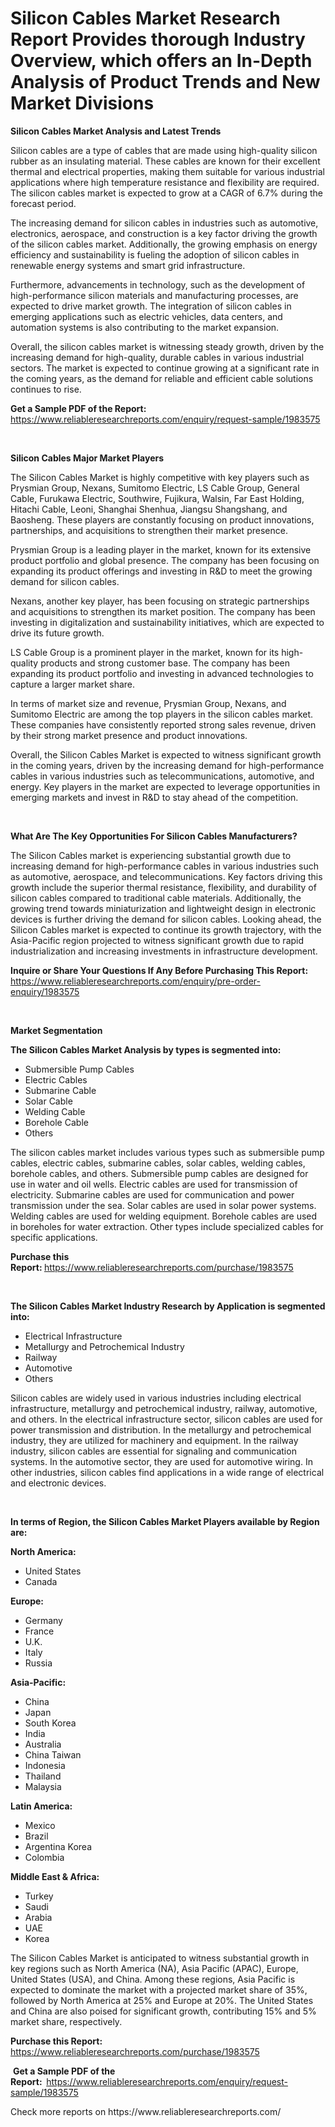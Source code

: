 <p><h1>Silicon Cables Market Research Report Provides thorough Industry Overview, which offers an In-Depth Analysis of Product Trends and New Market Divisions</h1></p><p><strong>Silicon Cables Market Analysis and Latest Trends</strong></p>
<p><p>Silicon cables are a type of cables that are made using high-quality silicon rubber as an insulating material. These cables are known for their excellent thermal and electrical properties, making them suitable for various industrial applications where high temperature resistance and flexibility are required. The silicon cables market is expected to grow at a CAGR of 6.7% during the forecast period.</p><p>The increasing demand for silicon cables in industries such as automotive, electronics, aerospace, and construction is a key factor driving the growth of the silicon cables market. Additionally, the growing emphasis on energy efficiency and sustainability is fueling the adoption of silicon cables in renewable energy systems and smart grid infrastructure.</p><p>Furthermore, advancements in technology, such as the development of high-performance silicon materials and manufacturing processes, are expected to drive market growth. The integration of silicon cables in emerging applications such as electric vehicles, data centers, and automation systems is also contributing to the market expansion.</p><p>Overall, the silicon cables market is witnessing steady growth, driven by the increasing demand for high-quality, durable cables in various industrial sectors. The market is expected to continue growing at a significant rate in the coming years, as the demand for reliable and efficient cable solutions continues to rise.</p></p>
<p><strong>Get a Sample PDF of the Report:&nbsp;</strong> <a href="https://www.reliableresearchreports.com/enquiry/request-sample/1983575">https://www.reliableresearchreports.com/enquiry/request-sample/1983575</a></p>
<p>&nbsp;</p>
<p><strong>Silicon Cables Major Market Players</strong></p>
<p><p>The Silicon Cables Market is highly competitive with key players such as Prysmian Group, Nexans, Sumitomo Electric, LS Cable Group, General Cable, Furukawa Electric, Southwire, Fujikura, Walsin, Far East Holding, Hitachi Cable, Leoni, Shanghai Shenhua, Jiangsu Shangshang, and Baosheng. These players are constantly focusing on product innovations, partnerships, and acquisitions to strengthen their market presence.</p><p>Prysmian Group is a leading player in the market, known for its extensive product portfolio and global presence. The company has been focusing on expanding its product offerings and investing in R&D to meet the growing demand for silicon cables.</p><p>Nexans, another key player, has been focusing on strategic partnerships and acquisitions to strengthen its market position. The company has been investing in digitalization and sustainability initiatives, which are expected to drive its future growth.</p><p>LS Cable Group is a prominent player in the market, known for its high-quality products and strong customer base. The company has been expanding its product portfolio and investing in advanced technologies to capture a larger market share.</p><p>In terms of market size and revenue, Prysmian Group, Nexans, and Sumitomo Electric are among the top players in the silicon cables market. These companies have consistently reported strong sales revenue, driven by their strong market presence and product innovations.</p><p>Overall, the Silicon Cables Market is expected to witness significant growth in the coming years, driven by the increasing demand for high-performance cables in various industries such as telecommunications, automotive, and energy. Key players in the market are expected to leverage opportunities in emerging markets and invest in R&D to stay ahead of the competition.</p></p>
<p>&nbsp;</p>
<p><strong>What Are The Key Opportunities For Silicon Cables Manufacturers?</strong></p>
<p><p>The Silicon Cables market is experiencing substantial growth due to increasing demand for high-performance cables in various industries such as automotive, aerospace, and telecommunications. Key factors driving this growth include the superior thermal resistance, flexibility, and durability of silicon cables compared to traditional cable materials. Additionally, the growing trend towards miniaturization and lightweight design in electronic devices is further driving the demand for silicon cables. Looking ahead, the Silicon Cables market is expected to continue its growth trajectory, with the Asia-Pacific region projected to witness significant growth due to rapid industrialization and increasing investments in infrastructure development.</p></p>
<p><strong>Inquire or Share Your Questions If Any Before Purchasing This Report:</strong> <a href="https://www.reliableresearchreports.com/enquiry/pre-order-enquiry/1983575">https://www.reliableresearchreports.com/enquiry/pre-order-enquiry/1983575</a></p>
<p>&nbsp;</p>
<p><strong>Market Segmentation</strong></p>
<p><strong>The Silicon Cables Market Analysis by types is segmented into:</strong></p>
<p><ul><li>Submersible Pump Cables</li><li>Electric Cables</li><li>Submarine Cable</li><li>Solar Cable</li><li>Welding Cable</li><li>Borehole Cable</li><li>Others</li></ul></p>
<p><p>The silicon cables market includes various types such as submersible pump cables, electric cables, submarine cables, solar cables, welding cables, borehole cables, and others. Submersible pump cables are designed for use in water and oil wells. Electric cables are used for transmission of electricity. Submarine cables are used for communication and power transmission under the sea. Solar cables are used in solar power systems. Welding cables are used for welding equipment. Borehole cables are used in boreholes for water extraction. Other types include specialized cables for specific applications.</p></p>
<p><strong>Purchase this Report:&nbsp;</strong><a href="https://www.reliableresearchreports.com/purchase/1983575">https://www.reliableresearchreports.com/purchase/1983575</a></p>
<p>&nbsp;</p>
<p><strong>The Silicon Cables Market Industry Research by Application is segmented into:</strong></p>
<p><ul><li>Electrical Infrastructure</li><li>Metallurgy and Petrochemical Industry</li><li>Railway</li><li>Automotive</li><li>Others</li></ul></p>
<p><p>Silicon cables are widely used in various industries including electrical infrastructure, metallurgy and petrochemical industry, railway, automotive, and others. In the electrical infrastructure sector, silicon cables are used for power transmission and distribution. In the metallurgy and petrochemical industry, they are utilized for machinery and equipment. In the railway industry, silicon cables are essential for signaling and communication systems. In the automotive sector, they are used for automotive wiring. In other industries, silicon cables find applications in a wide range of electrical and electronic devices.</p></p>
<p>&nbsp;</p>
<p><strong>In terms of Region, the Silicon Cables Market Players available by Region are:</strong></p>
<p>
    <p> <strong> North America: </strong>
        <ul>
            <li>United States</li>
            <li>Canada</li>
        </ul>
        </p> 
    <p> <strong> Europe: </strong>
        <ul>
            <li>Germany</li>
            <li>France</li>
            <li>U.K.</li>
            <li>Italy</li>
            <li>Russia</li>
        </ul>
        </p> 
    <p> <strong> Asia-Pacific: </strong>
        <ul>
            <li>China</li>
            <li>Japan</li>
            <li>South Korea</li>
            <li>India</li>
            <li>Australia</li>
            <li>China Taiwan</li>
            <li>Indonesia</li>
            <li>Thailand</li>
            <li>Malaysia</li>
        </ul>
        </p> 
    <p> <strong> Latin America: </strong>
        <ul>
            <li>Mexico</li>
            <li>Brazil</li>
            <li>Argentina Korea</li>
            <li>Colombia</li>
        </ul>
        </p> 
    <p> <strong> Middle East & Africa: </strong>
        <ul>
            <li>Turkey</li>
            <li>Saudi</li>
            <li>Arabia</li>
            <li>UAE</li>
            <li>Korea</li>
        </ul>
    </p>
    </p>
<p><p>The Silicon Cables Market is anticipated to witness substantial growth in key regions such as North America (NA), Asia Pacific (APAC), Europe, United States (USA), and China. Among these regions, Asia Pacific is expected to dominate the market with a projected market share of 35%, followed by North America at 25% and Europe at 20%. The United States and China are also poised for significant growth, contributing 15% and 5% market share, respectively.</p></p>
<p><strong>Purchase this Report: </strong><a href="https://www.reliableresearchreports.com/purchase/1983575">https://www.reliableresearchreports.com/purchase/1983575</a></p>
<p>&nbsp;<strong>Get a Sample PDF of the Report:&nbsp;&nbsp;</strong><a href="https://www.reliableresearchreports.com/enquiry/request-sample/1983575">https://www.reliableresearchreports.com/enquiry/request-sample/1983575</a></p>
<p><strong></strong></p>
<p>Check more reports on https://www.reliableresearchreports.com/</p>